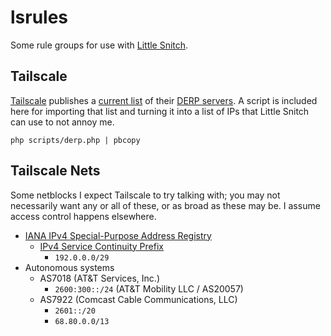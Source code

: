 # lsrules

Some rule groups for use with [Little Snitch][ls].

[ls]: https://www.obdev.at/products/littlesnitch/index.html

## Tailscale

[Tailscale][ts] publishes a [current list][list] of their [DERP servers][derp]. A script is included here for importing that list and turning it into a list of IPs that Little Snitch can use to not annoy me.

```
php scripts/derp.php | pbcopy
```

[ts]: https://tailscale.com
[list]: https://login.tailscale.com/derpmap/default
[derp]: https://tailscale.com/kb/1232/derp-servers

## Tailscale Nets

Some netblocks I expect Tailscale to try talking with; you may not necessarily want any or all of these, or as broad as these may be. I assume access control happens elsewhere.

[iana-v4-spar]: [https://www.iana.org/assignments/iana-ipv4-special-registry/iana-ipv4-special-registry.xhtml]
[rfc7335]: https://www.rfc-editor.org/rfc/rfc7335.html

- [IANA IPv4 Special-Purpose Address Registry][iana-v4-spar]
	- [IPv4 Service Continuity Prefix][rfc7335]
		- `192.0.0.0/29`
- Autonomous systems
	- AS7018 (AT&T Services, Inc.)
		- `2600:300::/24` (AT&T Mobility LLC / AS20057)
	- AS7922 (Comcast Cable Communications, LLC)
		- `2601::/20`
		- `68.80.0.0/13`
